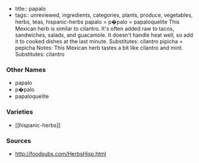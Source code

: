 - title:: papalo
- tags:: unreviewed, ingredients, categories, plants, produce, vegetables, herbs, teas, hispanic-herbs
papalo = p�palo = papaloquelite This Mexican herb is similar to cilantro. It's often added raw to tacos, sandwiches, salads, and guacamole. It doesn't handle heat well, so add it to cooked dishes at the last minute. Substitutes: cilantro pipicha = pepicha Notes: This Mexican herb tastes a bit like cilantro and mint. Substitutes: cilantro

### Other Names

* papalo
* p�palo
* papaloquelite

### Varieties

* [[hispanic-herbs]]

### Sources
* http://foodsubs.com/HerbsHisp.html
